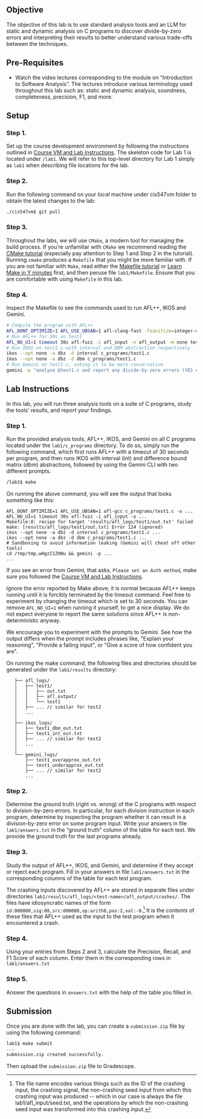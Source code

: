 ## Objective

The objective of this lab is to use standard analysis tools and an LLM for static and
dynamic analysis on C programs to discover divide-by-zero errors and interpreting
their results to better understand various trade-offs between the techniques.

## Pre-Requisites

+ Watch the video lectures corresponding to the module on
“Introduction to Software Analysis”.
The lectures introduce various terminology used throughout this lab such as:
static and dynamic analysis, soundness, completeness, precision, F1, and more.

## Setup

### Step 1.

Set up the course development environment by following the instructions outlined
in [Course VM and Lab Instructions][course-vm].
The skeleton code for Lab 1 is located under `/lab1`.
We will refer to this top-level directory for Lab 1 simply as `lab1`
when describing file locations for the lab.

### Step 2.

Run the following command on your *local* machine under cis547vm folder to obtain
the latest changes to the lab:

```sh
./cis547vm$ git pull
```

### Step 3.

Throughout the labs, we will use `CMake`, a modern tool for
managing the build process.
If you’re unfamiliar with `CMake` we recommend reading the
[CMake tutorial][cmake-tutorial]
(especially pay attention to Step 1 and Step 2 in the tutorial).
Running `cmake` produces a `Makefile` that you might be more familiar with.
If you are not familiar with `Make`, read either the
[Makefile tutorial][makefile-tutorial]
or [Learn Make in Y minutes][learn-make-in-y-minutes] first,
and then peruse file `lab1/Makefile`.
Ensure that you are comfortable with using `Makefile` in this lab.

### Step 4.

Inspect the Makefile to see the commands used to run AFL++, IKOS and Gemini.

```sh
# Compile the program with AFL++
AFL_DONT_OPTIMIZE=1 AFL_USE_UBSAN=1 afl-clang-fast -fsanitize=integer-divide-by-zero c_programs/test1.c -o test1
# Run AFL++ for 30s on test1
AFL_NO_UI=1 timeout 30s afl-fuzz -i afl_input -o afl_output -m none test1
# Run IKOS on test1.c with interval and DBM abstraction respectively
ikos --opt none -a dbz -d interval c_programs/test1.c
ikos --opt none -a dbz -d dbm c_programs/test1.c
# Run Gemini on test1.c, asking it to be more conservative
gemini -p "analyze @test1.c and report any divide-by-zero errors (YES or NO). Prefer false positives over false negatives."
```

## Lab Instructions

In this lab, you will run three analysis tools on a suite of C programs,
study the tools’ results, and report your findings.

### Step 1.

Run the provided analysis tools, AFL++, IKOS, and Gemini on all C programs
located under the `lab1/c_programs` directory.
To do so, simply run the following command,
which first runs AFL++ with a timeout of 30 seconds per program,
and then runs IKOS with interval (int)
and difference bound matrix (dbm) abstractions,
followed by using the Gemini CLI with two different prompts.

```sh
/lab1$ make
```

On running the above command, you will see the output that looks
something like this:

```
AFL_DONT_OPTIMIZE=1 AFL_USE_UBSAN=1 afl-gcc c_programs/test1.c -o ...
AFL_NO_UI=1 timeout 30s afl-fuzz -i afl_input -o ...
Makefile:8: recipe for target 'results/afl_logs/test1/out.txt' failed
make: [results/afl_logs/test1/out.txt] Error 124 (ignored)
ikos --opt none -a dbz -d interval c_programs/test1.c ...
ikos --opt none -a dbz -d dbm c_programs/test1.c ...
# Sandboxing to avoid information leaking (Gemini will cheat off other tools)
cd /tmp/tmp.wHgzI1ZHNu && gemini -p ...
...
```

If you see an error from Gemini, that asks, `Please set an Auth method`,
make sure you followed the [Course VM and Lab Instructions][course-vm].

Ignore the error reported by Make above; it is normal because
AFL++ keeps running until it is forcibly terminated by the timeout command.
Feel free to experiment by changing the timeout which is set to 30 seconds.
You can remove `AFL_NO_UI=1` when running it yourself, to get a nice display.
We do not expect everyone to report the same solutions since AFL++ is non-deterministic anyway.

We encourage you to experiment with the prompts to Gemini.
See how the output differs when the prompt includes phrases like, "Explain your reasoning", "Provide a failing input", or "Give a score of how confident you are".

On running the make command, the following files and directories should be generated
under the `lab1/results` directory:

```
   ├── afl_logs/
   │   ├── test1/
   │   │   ├── out.txt
   │   │   ├── afl_output/
   │   │   └── test1
   │   ├── ... // similar for test2
   │   ...
   │
   ├── ikos_logs/
   │   ├── test1_dbm_out.txt
   │   ├── test1_int_out.txt
   │   ├── ... // similar for test2
   │   ...
   │
   └── gemini_logs/
       ├── test1_overapprox_out.txt
       ├── test1_underapprox_out.txt
       ├── ... // similar for test2
       ...
```

### Step 2.

Determine the ground truth (right vs. wrong) of the C programs with respect to
division-by-zero errors.
In particular, for each division instruction in each program, determine by
inspecting the program whether it can result in a division-by-zero error on
some program input.
Write your answers in file `lab1/answers.txt` in the “ground truth” column
of the table for each test.
We provide the ground truth for the last programs already.

### Step 3.

Study the output of AFL++, IKOS, and Gemini, and determine if they accept or reject each program.
Fill in your answers in file `lab1/answers.txt` in the corresponding columns of
the table for each test program.

The crashing inputs discovered by AFL++ are stored in separate files under
directories `lab1/results/afl_logs/<test-name>/afl_output/crashes/`.
The files have idiosyncratic names of the form
`id:000000,sig:08,src:000000,op:arith8,pos:2,val:-8`.[^1]
It is the *contents* of these files that AFL++ used as the input
to the test program when it encountered a crash.

### Step 4.

Using your entries from Steps 2 and 3, calculate the
Precision, Recall, and F1 Score of each column.
Enter them in the corresponding rows in `lab1/answers.txt`

### Step 5.

Answer the questions in `answers.txt` with the help of the table you filled in.

## Submission

Once you are done with the lab, you can create a `submission.zip` file by using the following command:

```sh
lab1$ make submit
...
submission.zip created successfully.
```

Then upload the `submission.zip` file to Gradescope.

[^1]: The file name encodes various things such as the ID of the crashing input, the crashing signal, the non-crashing seed input from which this crashing input was produced -- which in our case is always the file lab1/afl_input/seed.txt, and the operations by which the non-crashing seed input was transformed into this crashing input.

[course-vm]: https://cis547.github.io/resources/course-vm
[cmake-tutorial]: https://cmake.org/cmake/help/latest/guide/tutorial/index.html
[makefile-tutorial]: https://www.gnu.org/software/make/manual/html_node/Simple-Makefile.html
[learn-make-in-y-minutes]: https://learnxinyminutes.com/docs/make/
